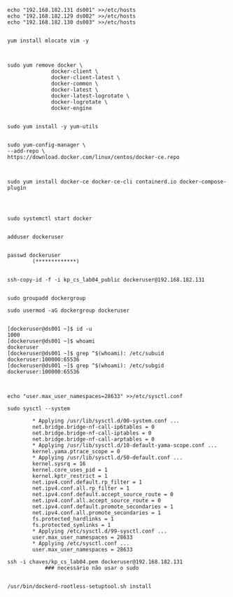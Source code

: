     echo "192.168.182.131 ds001" >>/etc/hosts
    echo "192.168.182.129 ds002" >>/etc/hosts
    echo "192.168.182.130 ds003" >>/etc/hosts
	
	
	yum install mlocate vim -y
	
	
	
	sudo yum remove docker \
                  docker-client \
                  docker-client-latest \
                  docker-common \
                  docker-latest \
                  docker-latest-logrotate \
                  docker-logrotate \
                  docker-engine
				  
				  
	sudo yum install -y yum-utils


	sudo yum-config-manager \
    --add-repo \
    https://download.docker.com/linux/centos/docker-ce.repo
	
	
	
	sudo yum install docker-ce docker-ce-cli containerd.io docker-compose-plugin
	
	
	
	
	sudo systemctl start docker
	
	
	adduser dockeruser
	
	
	passwd dockeruser
			(*************)
	
	
	ssh-copy-id -f -i kp_cs_lab04_public dockeruser@192.168.182.131
	
	
	sudo groupadd dockergroup
	
	sudo usermod -aG dockergroup dockeruser
	
		
	[dockeruser@ds001 ~]$ id -u
	1000
	[dockeruser@ds001 ~]$ whoami
	dockeruser
	[dockeruser@ds001 ~]$ grep ^$(whoami): /etc/subuid
	dockeruser:100000:65536
	[dockeruser@ds001 ~]$ grep ^$(whoami): /etc/subgid
	dockeruser:100000:65536
	
	
	
	echo "user.max_user_namespaces=28633" >>/etc/sysctl.conf
	
	sudo sysctl --system
	
			* Applying /usr/lib/sysctl.d/00-system.conf ...
			net.bridge.bridge-nf-call-ip6tables = 0
			net.bridge.bridge-nf-call-iptables = 0
			net.bridge.bridge-nf-call-arptables = 0
			* Applying /usr/lib/sysctl.d/10-default-yama-scope.conf ...
			kernel.yama.ptrace_scope = 0
			* Applying /usr/lib/sysctl.d/50-default.conf ...
			kernel.sysrq = 16
			kernel.core_uses_pid = 1
			kernel.kptr_restrict = 1
			net.ipv4.conf.default.rp_filter = 1
			net.ipv4.conf.all.rp_filter = 1
			net.ipv4.conf.default.accept_source_route = 0
			net.ipv4.conf.all.accept_source_route = 0
			net.ipv4.conf.default.promote_secondaries = 1
			net.ipv4.conf.all.promote_secondaries = 1
			fs.protected_hardlinks = 1
			fs.protected_symlinks = 1
			* Applying /etc/sysctl.d/99-sysctl.conf ...
			user.max_user_namespaces = 28633
			* Applying /etc/sysctl.conf ...
			user.max_user_namespaces = 28633
			
	ssh -i chaves/kp_cs_lab04.pem dockeruser@192.168.182.131   
				### necessário não usar o sudo


	/usr/bin/dockerd-rootless-setuptool.sh install
	
		
	
	
	